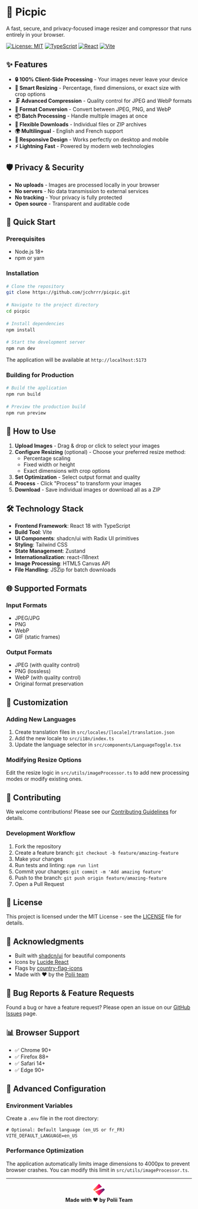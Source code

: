 # 🚀 Picpic

A fast, secure, and privacy-focused image resizer and compressor that runs entirely in your browser.

[![License: MIT](https://img.shields.io/badge/License-MIT-yellow.svg)](https://opensource.org/licenses/MIT)
[![TypeScript](https://img.shields.io/badge/TypeScript-007ACC?logo=typescript&logoColor=white)](https://www.typescriptlang.org/)
[![React](https://img.shields.io/badge/React-20232A?logo=react&logoColor=61DAFB)](https://reactjs.org/)
[![Vite](https://img.shields.io/badge/Vite-646CFF?logo=vite&logoColor=white)](https://vitejs.dev/)

## ✨ Features

- **🔒 100% Client-Side Processing** - Your images never leave your device
- **🎯 Smart Resizing** - Percentage, fixed dimensions, or exact size with crop options
- **🗜️ Advanced Compression** - Quality control for JPEG and WebP formats
- **🔄 Format Conversion** - Convert between JPEG, PNG, and WebP
- **📦 Batch Processing** - Handle multiple images at once
- **💾 Flexible Downloads** - Individual files or ZIP archives
- **🌍 Multilingual** - English and French support
- **📱 Responsive Design** - Works perfectly on desktop and mobile
- **⚡ Lightning Fast** - Powered by modern web technologies

## 🛡️ Privacy & Security

- **No uploads** - Images are processed locally in your browser
- **No servers** - No data transmission to external services
- **No tracking** - Your privacy is fully protected
- **Open source** - Transparent and auditable code

## 🚀 Quick Start

### Prerequisites

- Node.js 18+ 
- npm or yarn

### Installation

```bash
# Clone the repository
git clone https://github.com/jcchrrr/picpic.git

# Navigate to the project directory
cd picpic

# Install dependencies
npm install

# Start the development server
npm run dev
```

The application will be available at `http://localhost:5173`

### Building for Production

```bash
# Build the application
npm run build

# Preview the production build
npm run preview
```

## 🎯 How to Use

1. **Upload Images** - Drag & drop or click to select your images
2. **Configure Resizing** (optional) - Choose your preferred resize method:
   - Percentage scaling
   - Fixed width or height
   - Exact dimensions with crop options
3. **Set Optimization** - Select output format and quality
4. **Process** - Click "Process" to transform your images
5. **Download** - Save individual images or download all as a ZIP

## 🛠️ Technology Stack

- **Frontend Framework**: React 18 with TypeScript
- **Build Tool**: Vite
- **UI Components**: shadcn/ui with Radix UI primitives
- **Styling**: Tailwind CSS
- **State Management**: Zustand
- **Internationalization**: react-i18next
- **Image Processing**: HTML5 Canvas API
- **File Handling**: JSZip for batch downloads

## 🌐 Supported Formats

### Input Formats
- JPEG/JPG
- PNG
- WebP
- GIF (static frames)

### Output Formats
- JPEG (with quality control)
- PNG (lossless)
- WebP (with quality control)
- Original format preservation

## 🎨 Customization

### Adding New Languages

1. Create translation files in `src/locales/[locale]/translation.json`
2. Add the new locale to `src/i18n/index.ts`
3. Update the language selector in `src/components/LanguageToggle.tsx`

### Modifying Resize Options

Edit the resize logic in `src/utils/imageProcessor.ts` to add new processing modes or modify existing ones.

## 🤝 Contributing

We welcome contributions! Please see our [Contributing Guidelines](CONTRIBUTING.md) for details.

### Development Workflow

1. Fork the repository
2. Create a feature branch: `git checkout -b feature/amazing-feature`
3. Make your changes
4. Run tests and linting: `npm run lint`
5. Commit your changes: `git commit -m 'Add amazing feature'`
6. Push to the branch: `git push origin feature/amazing-feature`
7. Open a Pull Request

## 📝 License

This project is licensed under the MIT License - see the [LICENSE](LICENSE) file for details.

## 🙏 Acknowledgments

- Built with [shadcn/ui](https://ui.shadcn.com/) for beautiful components
- Icons by [Lucide React](https://lucide.dev/)
- Flags by [country-flag-icons](https://github.com/catamphetamine/country-flag-icons)
- Made with ❤️ by the [Polii team](https://github.com/jcchrrr)

## 🐛 Bug Reports & Feature Requests

Found a bug or have a feature request? Please open an issue on our [GitHub Issues](https://github.com/jcchrrr/picpic/issues) page.

## 📊 Browser Support

- ✅ Chrome 90+
- ✅ Firefox 88+
- ✅ Safari 14+
- ✅ Edge 90+

## 🔧 Advanced Configuration

### Environment Variables

Create a `.env` file in the root directory:

```env
# Optional: Default language (en_US or fr_FR)
VITE_DEFAULT_LANGUAGE=en_US
```

### Performance Optimization

The application automatically limits image dimensions to 4000px to prevent browser crashes. You can modify this limit in `src/utils/imageProcessor.ts`.

---

<div align="center">
  <img src="src/assets/logo_polii.png" alt="Made by Polii Team" height="32">
  <br>
  <strong>Made with ❤️ by Polii Team</strong>
</div>